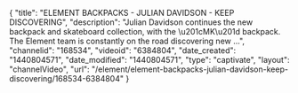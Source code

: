 {
    "title": "ELEMENT BACKPACKS - JULIAN DAVIDSON - KEEP DISCOVERING",
    "description": "Julian Davidson continues the new backpack and skateboard collection, with the \u201cMK\u201d backpack. The Element team is constantly on the road discovering new ...",
    "channelid": "168534",
    "videoid": "6384804",
    "date_created": "1440804571",
    "date_modified": "1440804571",
    "type": "captivate",
    "layout": "channelVideo",
    "url": "\/element\/element-backpacks-julian-davidson-keep-discovering\/168534-6384804"
}